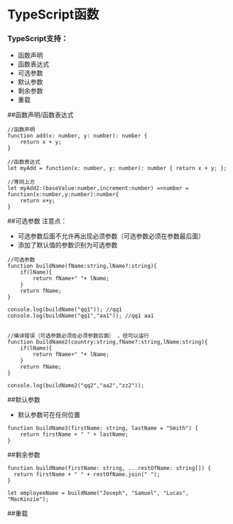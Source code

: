 # TypeScript函数

### TypeScript支持：

- 函数声明
- 函数表达式
- 可选参数
- 默认参数
- 剩余参数
- 重载


##函数声明/函数表达式
```
//函数声明
function add(x: number, y: number): number {
    return x + y;
}

//函数表达式
let myAdd = function(x: number, y: number): number { return x + y; };

//等同上方
let myAdd2:(baseValue:number,increment:number) =>number = function(x:number,y:number):number{
    return x+y;
}

```


##可选参数
注意点：  
- 可选参数后面不允许再出现必须参数（可选参数必须在参数最后面）
- 添加了默认值的参数识别为可选参数

```
//可选参数
function buildName(fName:string,lName?:string){
    if(lName){
        return fName+" "+ lName;
    }
    return fName;
}

console.log(buildName("qq1")); //qq1
console.log(buildName("qq1","aa1")); //qq1 aa1


//编译错误（可选参数必须在必须参数后面） ，但可以运行
function buildName2(country:string,fName?:string,lName:string){
    if(lName){
        return fName+" "+ lName;
    }
    return fName;
}

console.log(buildName2("qq2","aa2","zz2"));

```




##默认参数
- 默认参数可在任何位置

```
function buildName3(firstName: string, lastName = "Smith") {
    return firstName + " " + lastName;
}
```

##剩余参数

```
function buildName(firstName: string, ...restOfName: string[]) {
  return firstName + " " + restOfName.join(" ");
}

let employeeName = buildName("Joseph", "Samuel", "Lucas", "MacKinzie");
```

##重载

